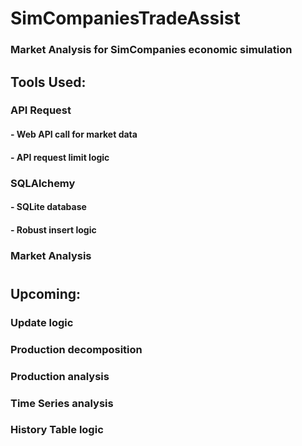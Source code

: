 # SimCompaniesTradeAssist
### Market Analysis for SimCompanies economic simulation

## Tools Used:
### API Request
#### - Web API call for market data
#### - API request limit logic
### SQLAlchemy
#### - SQLite database
#### - Robust insert logic
### Market Analysis
# 
## Upcoming:
### Update logic
### Production decomposition
### Production analysis
### Time Series analysis
### History Table logic